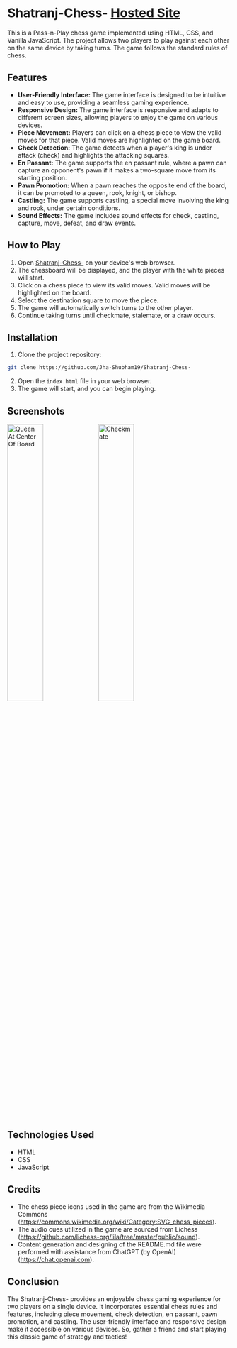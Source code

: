  # Shatranj-Chess- [Hosted Site](https://jha-shubham19.github.io/Shatranj-Chess-/)

This is a Pass-n-Play chess game implemented using HTML, CSS, and Vanilla JavaScript. The project allows two players to play against each other on the same device by taking turns. The game follows the standard rules of chess.

## Features

- **User-Friendly Interface:** The game interface is designed to be intuitive and easy to use, providing a seamless gaming experience.
- **Responsive Design:** The game interface is responsive and adapts to different screen sizes, allowing players to enjoy the game on various devices.
- **Piece Movement:** Players can click on a chess piece to view the valid moves for that piece. Valid moves are highlighted on the game board.
- **Check Detection:** The game detects when a player's king is under attack (check) and highlights the attacking squares.
- **En Passant:** The game supports the en passant rule, where a pawn can capture an opponent's pawn if it makes a two-square move from its starting position.
- **Pawn Promotion:** When a pawn reaches the opposite end of the board, it can be promoted to a queen, rook, knight, or bishop.
- **Castling:** The game supports castling, a special move involving the king and rook, under certain conditions.
- **Sound Effects:** The game includes sound effects for check, castling, capture, move, defeat, and draw events.

## How to Play

1. Open [Shatranj-Chess-](https://jha-shubham19.github.io/Shatranj-Chess-/) on your device's web browser.
2. The chessboard will be displayed, and the player with the white pieces will start.
3. Click on a chess piece to view its valid moves. Valid moves will be highlighted on the board.
4. Select the destination square to move the piece.
5. The game will automatically switch turns to the other player.
6. Continue taking turns until checkmate, stalemate, or a draw occurs.

## Installation

1. Clone the project repository: 
```bash 
git clone https://github.com/Jha-Shubham19/Shatranj-Chess-
```
2. Open the `index.html` file in your web browser.
3. The game will start, and you can begin playing.

## Screenshots

<img src="https://github.com/Jha-Shubham19/Shatranj-Chess-/assets/95894160/23f5c7d9-e274-4f95-9beb-31df0e17aa77" alt="Queen At Center Of Board" title="Queen At Center Of Board" width="40%"/>
<img src="https://github.com/Jha-Shubham19/Shatranj-Chess-/assets/95894160/886db0ee-5942-48ee-a324-a61e92597178" alt="Checkmate" title="Checkmate" width="40%" />


## Technologies Used

- HTML
- CSS
- JavaScript

## Credits

- The chess piece icons used in the game are from the Wikimedia Commons (https://commons.wikimedia.org/wiki/Category:SVG_chess_pieces).
- The audio cues utilized in the game are sourced from Lichess (https://github.com/lichess-org/lila/tree/master/public/sound).
- Content generation and designing of the README.md file were performed with assistance from ChatGPT (by OpenAI) (https://chat.openai.com).

  
## Conclusion

The Shatranj-Chess- provides an enjoyable chess gaming experience for two players on a single device. It incorporates essential chess rules and features, including piece movement, check detection, en passant, pawn promotion, and castling. The user-friendly interface and responsive design make it accessible on various devices. So, gather a friend and start playing this classic game of strategy and tactics!
